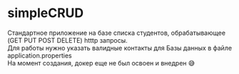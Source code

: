 # simpleCRUD
Стандартное приложение на базе списка студентов, обрабатывающее (GET PUT POST DELETE) htttp запросы.
<br>
Для работы нужно указать валидные контакты для Базы данных в файле application.properties
<br>
На момент создания, докер еще не был освоен и внедрен :sweat_smile:
